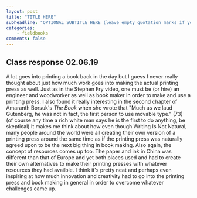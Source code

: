 ```yaml
---
layout: post
title: "TITLE HERE"
subheadline: "OPTIONAL SUBTITLE HERE (leave empty quotation marks if you don't subtitle)"
categories:
    - fieldbooks
comments: false
---
```


## Class response 02.06.19

A lot goes into printing a book back in the day but I guess I never really thought about just how much work goes into making the actual printing press as well. Just as in the Stephen Fry video, one must be (or hire) an engineer and woodworker as well as book maker in order to make and use a printing press. I also found it really interesting in the second chapter of Amaranth Borsuk's *The Book* when she wrote that "Much as we laud Gutenberg, he was not in fact, the first person to use movable type." (73) (of course any time a rich white man says he is the first to do anything, be skeptical) It makes me think about how even though Writing Is Not Natural, many people around the world were all creating their own version of a printing press around the same time as if the printing press was naturally agreed upon to be the next big thing in book making. Also again, the concept of resources comes up too. The paper and ink in China was different than that of Europe and yet both places used and had to create their own alternatives to make their printing presses with whatever resources they had availble. I think it's pretty neat and perhaps even inspiring at how much innovation and creativity had to go into the printing press and book making in general in order to overcome whatever challenges came up. 
